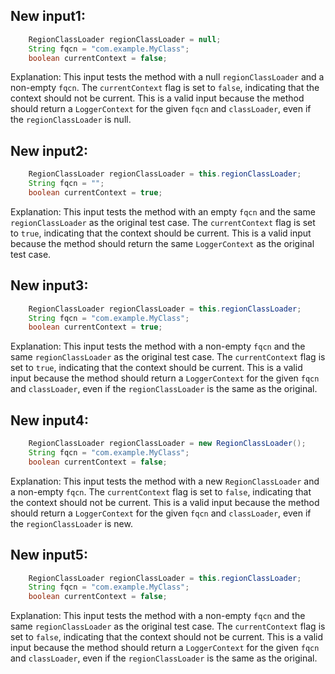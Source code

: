 ## New input1:
```java
    RegionClassLoader regionClassLoader = null;
    String fqcn = "com.example.MyClass";
    boolean currentContext = false;
```
Explanation: This input tests the method with a null `regionClassLoader` and a non-empty `fqcn`. The `currentContext` flag is set to `false`, indicating that the context should not be current. This is a valid input because the method should return a `LoggerContext` for the given `fqcn` and `classLoader`, even if the `regionClassLoader` is null.

## New input2:
```java
    RegionClassLoader regionClassLoader = this.regionClassLoader;
    String fqcn = "";
    boolean currentContext = true;
```
Explanation: This input tests the method with an empty `fqcn` and the same `regionClassLoader` as the original test case. The `currentContext` flag is set to `true`, indicating that the context should be current. This is a valid input because the method should return the same `LoggerContext` as the original test case.

## New input3:
```java
    RegionClassLoader regionClassLoader = this.regionClassLoader;
    String fqcn = "com.example.MyClass";
    boolean currentContext = true;
```
Explanation: This input tests the method with a non-empty `fqcn` and the same `regionClassLoader` as the original test case. The `currentContext` flag is set to `true`, indicating that the context should be current. This is a valid input because the method should return a `LoggerContext` for the given `fqcn` and `classLoader`, even if the `regionClassLoader` is the same as the original.

## New input4:
```java
    RegionClassLoader regionClassLoader = new RegionClassLoader();
    String fqcn = "com.example.MyClass";
    boolean currentContext = false;
```
Explanation: This input tests the method with a new `RegionClassLoader` and a non-empty `fqcn`. The `currentContext` flag is set to `false`, indicating that the context should not be current. This is a valid input because the method should return a `LoggerContext` for the given `fqcn` and `classLoader`, even if the `regionClassLoader` is new.

## New input5:
```java
    RegionClassLoader regionClassLoader = this.regionClassLoader;
    String fqcn = "com.example.MyClass";
    boolean currentContext = false;
```
Explanation: This input tests the method with a non-empty `fqcn` and the same `regionClassLoader` as the original test case. The `currentContext` flag is set to `false`, indicating that the context should not be current. This is a valid input because the method should return a `LoggerContext` for the given `fqcn` and `classLoader`, even if the `regionClassLoader` is the same as the original.
